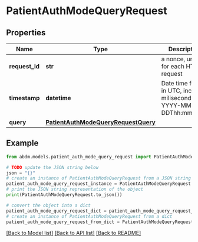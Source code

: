 # PatientAuthModeQueryRequest


## Properties

Name | Type | Description | Notes
------------ | ------------- | ------------- | -------------
**request_id** | **str** | a nonce, unique for each HTTP request | 
**timestamp** | **datetime** | Date time format in UTC, includes miliseconds YYYY-MM-DDThh:mm:ss.vZ | 
**query** | [**PatientAuthModeQueryRequestQuery**](PatientAuthModeQueryRequestQuery.md) |  | 

## Example

```python
from abdm.models.patient_auth_mode_query_request import PatientAuthModeQueryRequest

# TODO update the JSON string below
json = "{}"
# create an instance of PatientAuthModeQueryRequest from a JSON string
patient_auth_mode_query_request_instance = PatientAuthModeQueryRequest.from_json(json)
# print the JSON string representation of the object
print(PatientAuthModeQueryRequest.to_json())

# convert the object into a dict
patient_auth_mode_query_request_dict = patient_auth_mode_query_request_instance.to_dict()
# create an instance of PatientAuthModeQueryRequest from a dict
patient_auth_mode_query_request_from_dict = PatientAuthModeQueryRequest.from_dict(patient_auth_mode_query_request_dict)
```
[[Back to Model list]](../README.md#documentation-for-models) [[Back to API list]](../README.md#documentation-for-api-endpoints) [[Back to README]](../README.md)


